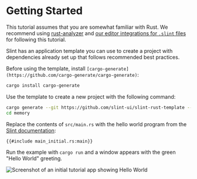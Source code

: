 <!-- Copyright © SixtyFPS GmbH <info@slint.dev> ; SPDX-License-Identifier: MIT -->

# Getting Started

This tutorial assumes that you are somewhat familiar with Rust. We recommend using [rust-analyzer](https://rust-analyzer.github.io) and [our editor integrations for `.slint` files](https://github.com/slint-ui/slint/tree/master/editors) for following this tutorial.

Slint has an application template you can use to create a project with dependencies already set up that follows recommended best practices.

Before using the template, install `[cargo-generate](https://github.com/cargo-generate/cargo-generate)`:

```sh
cargo install cargo-generate
```

Use the template to create a new project with the following command:


```sh
cargo generate --git https://github.com/slint-ui/slint-rust-template --name memory
cd memory
```

Replace the contents of `src/main.rs` with the hello world program from the [Slint documentation](https://slint.dev/docs/rust/slint/):

```rust,noplayground
{{#include main_initial.rs:main}}
```

Run the example with `cargo run` and a window appears with the green "Hello World" greeting.

![Screenshot of an initial tutorial app showing Hello World](https://slint.dev/blog/memory-game-tutorial/getting-started.png "Hello World")
